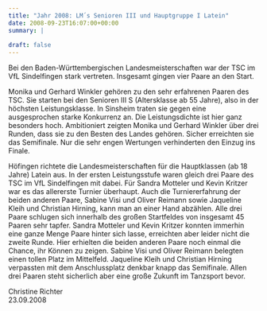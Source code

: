 ```yaml
---
title: "Jahr 2008: LM´s Senioren III und Hauptgruppe I Latein"
date: 2008-09-23T16:07:00+00:00
summary: |
    
draft: false
---
```


Bei den Baden-Württembergischen Landesmeisterschaften war der TSC im VfL Sindelfingen stark vertreten. Insgesamt gingen vier Paare an den Start.

Monika und Gerhard Winkler gehören zu den sehr erfahrenen Paaren des TSC. Sie starten bei den Senioren III S (Altersklasse ab 55 Jahre), also in der höchsten Leistungsklasse. In Sinsheim traten sie gegen eine ausgesprochen starke Konkurrenz an. Die Leistungsdichte ist hier ganz besonders hoch. Ambitioniert zeigten Monika und Gerhard Winkler über drei Runden, dass sie zu den Besten des Landes gehören. Sicher erreichten sie das Semifinale. Nur die sehr engen Wertungen verhinderten den Einzug ins Finale.

Höfingen richtete die Landesmeisterschaften für die Hauptklassen (ab 18 Jahre) Latein aus. In der ersten Leistungsstufe waren gleich drei Paare des TSC im VfL Sindelfingen mit dabei. Für Sandra Motteler und Kevin Kritzer war es das allererste Turnier überhaupt. Auch die Turniererfahrung der beiden anderen Paare, Sabine Visi und Oliver Reimann sowie Jaqueline Kleih und Christian Hirning, kann man an einer Hand abzählen. Alle drei Paare schlugen sich innerhalb des großen Startfeldes von insgesamt 45 Paaren sehr tapfer. Sandra Motteler und Kevin Kritzer konnten immerhin eine ganze Menge Paare hinter sich lasse, erreichten aber leider nicht die zweite Runde. Hier erhielten die beiden anderen Paare noch einmal die Chance, ihr Können zu zeigen. Sabine Visi und Oliver Reimann belegten einen tollen Platz im Mittelfeld. Jaqueline Kleih und Christian Hirning verpassten mit dem Anschlussplatz denkbar knapp das Semifinale. Allen drei Paaren steht sicherlich aber eine große Zukunft im Tanzsport bevor.

Christine Richter  
 23.09.2008


